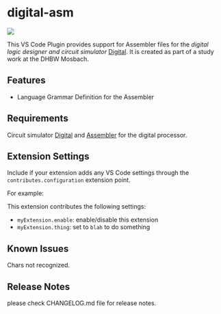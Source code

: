 # digital-asm 

[![](https://vsmarketplacebadge.apphb.com/version/Herbert-Karl.digital-asm.svg)](https://marketplace.visualstudio.com/items?itemName=Herbert-Karl.digital-asm)

This VS Code Plugin provides support for Assembler files for the _digital logic designer and circuit simulator_ [Digital](https://github.com/hneemann/Digital).
It is created as part of a study work at the DHBW Mosbach.

## Features

* Language Grammar Definition for the Assembler

## Requirements

Circuit simulator [Digital](https://github.com/hneemann/Digital) and [Assembler](https://github.com/hneemann/Assembler) for the digital processor. 

## Extension Settings

Include if your extension adds any VS Code settings through the `contributes.configuration` extension point.

For example:

This extension contributes the following settings:

* `myExtension.enable`: enable/disable this extension
* `myExtension.thing`: set to `blah` to do something

## Known Issues

Chars not recognized.

## Release Notes

please check CHANGELOG.md file for release notes.
